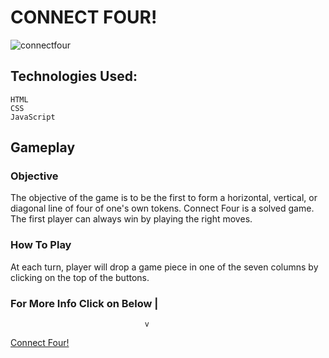 # CONNECT FOUR!

![connectfour](https://i.imgur.com/QuNiZ3G.png)            

## Technologies Used:
    HTML
    CSS
    JavaScript

## Gameplay
### Objective
The objective of the game is to be the first to form a horizontal, vertical, or diagonal line of four of one's own tokens. Connect Four is a solved game. The first player can always win by playing the right moves.

### How To Play
At each turn, player will drop a game piece in one of the seven columns by clicking on the top of the buttons.

###  For More Info Click on Below |
                                  v 
 [ Connect Four!](https://en.wikipedia.org/wiki/Connect_Four)